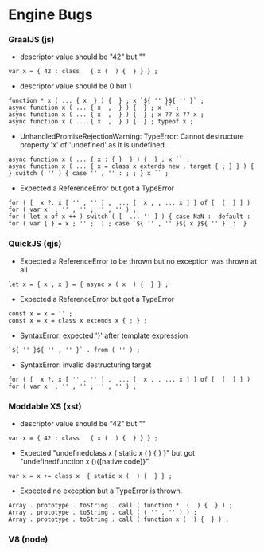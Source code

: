 # Engine Bugs

### GraalJS (js)

- descriptor value should be "42" but ""
```
var x = { 42 : class   { x (  ) {  } } } ;
```

- descriptor value should be 0 but 1
```
function * x ( ... { x  } ) {  } ; x `${ '' }${ '' }` ;
async function x ( ... { x  ,  } ) {  } ; x `` ;
async function x ( ... { x  ,  } ) {  } ; x ?? x ?? x ;
async function x ( ... { x  ,  } ) {  } ; typeof x ;
```

- UnhandledPromiseRejectionWarning: TypeError: Cannot destructure property 'x' of 'undefined' as it is undefined.
```
async function x ( ... { x : { }  } ) {  } ; x `` ;
async function x ( ... { x = class x extends new . target { ; } } ) {  } switch ( '' ) { case '' , '' : ; ; } x `` ;
```

- Expected a ReferenceError but got a TypeError
```
for ( [  x ?. x [ '' , '' ] ,  ... [  x , , ... x ] ] of [  [  ] ] ) for ( var x  ; '' , '' ; '' , '' ) ;
for ( let x of x ++ ) switch ( [  ... '' ] ) { case NaN :  default : for ( var { } = x ; '' ;  ) ; case `${ '' , '' }${ x }${ '' }` :  }
```

### QuickJS (qjs)

- Expected a ReferenceError to be thrown but no exception was thrown at all
```
let x = { x , x } = { async x ( x  ) {  } } ;
```

- Expected a ReferenceError but got a TypeError
```
const x = x = '' ;
const x = x = class x extends x { ; } ;
```

- SyntaxError: expected '}' after template expression
```
`${ '' }${ '' , '' }` . from ( '' ) ;
```

- SyntaxError: invalid destructuring target
```
for ( [  x ?. x [ '' , '' ] ,  ... [  x , , ... x ] ] of [  [  ] ] ) for ( var x  ; '' , '' ; '' , '' ) ;
```

### Moddable XS (xst)

- descriptor value should be "42" but ""
```
var x = { 42 : class   { x (  ) {  } } } ;
```

- Expected "undefinedclass x  { static x (  ) {  } }" but got "undefinedfunction x (){[native code]}".
```
var x = x += class x  { static x (  ) {  } } ;
```

- Expected no exception but a TypeError is thrown.
```
Array . prototype . toString . call ( function *  (  ) {  } ) ;
Array . prototype . toString . call ( ( '' , '' ) ) ;
Array . prototype . toString . call ( function x (  ) {  } ) ;
```

### V8 (node)
